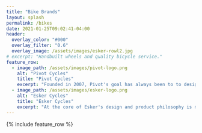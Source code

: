 ```yaml
---
title: "Bike Brands"
layout: splash
permalink: /bikes
date: 2021-01-25T09:02:41-04:00
header:
  overlay_color: "#000"
  overlay_filter: "0.6"
  overlay_image: /assets/images/esker-rowl2.jpg
# excerpt: "Handbuilt wheels and quality bicycle service."
feature_row:
  - image_path: /assets/images/pivot-logo.png
    alt: "Pivot Cycles"
    title: "Pivot Cycles"
    excerpt: "Founded in 2007, Pivot's goal has always been to to design and build the world's best performing bicycles."
  - image_path: /assets/images/esker-logo.png
    alt: "Esker Cycles"
    title: "Esker Cycles"
    excerpt: "At the core of Esker's design and product philosophy is making bikes that you will enjoy throughout the entire ride, no matter where the trail takes you. "
---
```



{% include feature_row %}
